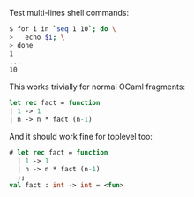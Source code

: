 Test multi-lines shell commands:

```sh
$ for i in `seq 1 10`; do \
>   echo $i; \
> done
1
...
10
```

This works trivially for normal OCaml fragments:

```ocaml
let rec fact = function
| 1 -> 1
| n -> n * fact (n-1)
```

And it should work fine for toplevel too:

```ocaml
# let rec fact = function
  | 1 -> 1
  | n -> n * fact (n-1)
  ;;
val fact : int -> int = <fun>
```
